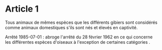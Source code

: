 # Article 1

Tous animaux de mêmes espèces que les différents gibiers sont considérés comme animaux domestiques s'ils sont nés et élevés en captivité.

Arrêté 1985-07-01 : abroge l'arrêté du 28 février 1962 en ce qui concerne les différentes espèces d'oiseaux à l'exception de certaines catégories .

